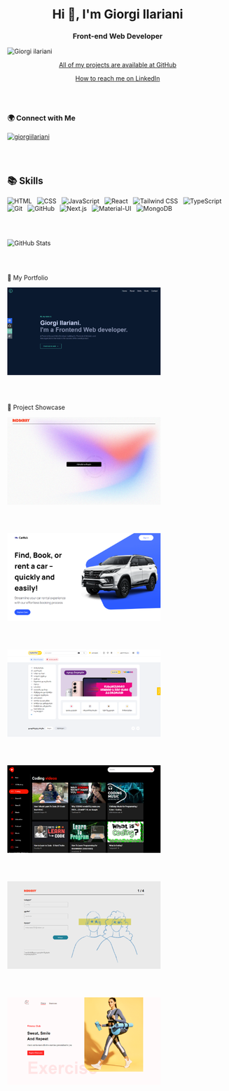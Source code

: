 <h1 align="center">Hi 👋, I'm Giorgi Ilariani</h1>
<h3 align="center">Front-end Web Developer</h3>


<p align="left"> 
  <img src="https://komarev.com/ghpvc/?username=GiorgiIariani&label=Profile%20views&color=3f5427&style=plastic" alt="Giorgi ilariani" /> 
</p>

<p align="center">
  <a href="https://github.com/GiorgiIlariani?tab=repositories">All of my projects are available at GitHub</a>
</p>

<p align="center">
  <a href="https://www.linkedin.com/in/giorgi-ilariani-69869a260/">How to reach me on LinkedIn</a>
</p>

<br/><br/>

<h3 align="left">🌍 Connect with Me</h3>
<p align="left">
  <a href="https://www.linkedin.com/in/giorgi-ilariani-69869a260/" target="blank">
    <img align="center" src="https://raw.githubusercontent.com/rahuldkjain/github-profile-readme-generator/master/src/images/icons/Social/linked-in-alt.svg" alt="giorgiilariani" height="30" width="40" /> 
  </a>
</p>

<br/><br/>

## 📚 Skills

<p align="left">
  <img src="https://img.shields.io/badge/HTML-%23E34F26.svg?style=flat&logo=html5&logoColor=white" alt="HTML" /> &nbsp;
  <img src="https://img.shields.io/badge/CSS-%231572B6.svg?style=flat&logo=css3&logoColor=white" alt="CSS" /> &nbsp;
  <img src="https://img.shields.io/badge/JavaScript-%23F7DF1E.svg?style=flat&logo=javascript&logoColor=black" alt="JavaScript" /> &nbsp;
  <img src="https://img.shields.io/badge/React-%2361DAFB.svg?style=flat&logo=react&logoColor=white" alt="React" /> &nbsp;
  <img src="https://img.shields.io/badge/Tailwind_CSS-%2338B2AC.svg?style=flat&logo=tailwind-css&logoColor=white" alt="Tailwind CSS" /> &nbsp;
  <img src="https://img.shields.io/badge/TypeScript-%23007ACC.svg?style=flat&logo=typescript&logoColor=white" alt="TypeScript" /> &nbsp;
  <img src="https://img.shields.io/badge/Git-%23F05032.svg?style=flat&logo=git&logoColor=white" alt="Git" /> &nbsp;
  <img src="https://img.shields.io/badge/GitHub-%23181717.svg?style=flat&logo=github&logoColor=white" alt="GitHub" /> &nbsp;
  <img src="https://img.shields.io/badge/Next.js-%23000000.svg?style=flat&logo=nextdotjs&logoColor=white" alt="Next.js" /> &nbsp;
  <img src="https://img.shields.io/badge/Material--UI-%230081CB.svg?style=flat&logo=material-ui&logoColor=white" alt="Material-UI" /> &nbsp;
  <img src="https://img.shields.io/badge/MongoDB-%2347A248.svg?style=flat&logo=mongodb&logoColor=white" alt="MongoDB" />
</p>

<br/><br/>

![GitHub Stats](https://github-readme-stats.vercel.app/api?username=GiorgiIlariani&show_icons=true&theme=radical)

<br/><br/>

🚀 My Portfolio

<a href="https://portfolio-sigma-rosy-36.vercel.app/">
  <img src="/personal-portfolio.png"  alt="personal-portfolio" width="350px" height="200px" />
</a>

<br/><br/>

📂 Project Showcase

<p align="left">
  <a href="https://cv-creator-xi.vercel.app/">
    <img src="/Cv_Creator.png" alt="cv-creator" width="350px" height="200px" />
  </a>
</p>

<br/><br/> <!-- Add these lines to create more space -->

<p align="left">
  <a href="https://carhub-alpha.vercel.app/">
    <img src="/carhub.png" alt="carhub" width="350px" height="200px" />
  </a>
</p>

<br/><br/> <!-- Add these lines to create more space -->

<p align="left">
  <a href="https://mymarket-iota.vercel.app/">
    <img src="/mymarket.png" alt="mymarket" width="350px" height="200px" />
  </a>
</p>

<br/><br/> <!-- Add these lines to create more space -->

<p align="left">
  <a href="https://youtube-clone-psi-sandy.vercel.app/">
    <img src="/youtube_clone.png" alt="youtube clone" width="350px" height="200px" />
  </a>
</p>

<br/><br/> <!-- Add these lines to create more space -->

<p align="left">
  <a href="https://covid-questionary.vercel.app/">
    <img src="/Covid_questionary.png" alt="covid questionary" width="350px" height="200px" />
  </a>
</p>

<br/><br/> <!-- Add these lines to create more space -->

<p align="left">
  <a href="https://gym-exercises-self.vercel.app/">
    <img src="/gym_exercises.png" alt="gym exercises" width="350px" height="200px" />
  </a>
</p>


